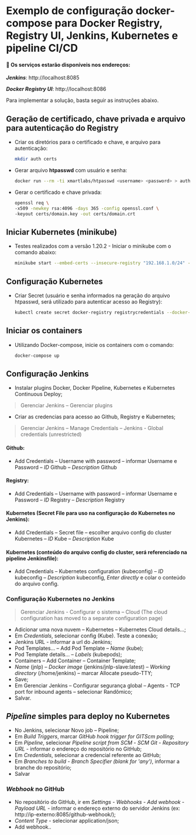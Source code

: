 # Exemplo de configuração docker-compose para Docker Registry, Registry UI, Jenkins, Kubernetes e pipeline CI/CD
#### 🚀 **Os serviços estarão disponíveis nos endereços:**
***Jenkins***: http://localhost:8085

***Docker Registry UI***: http://localhost:8086

Para implementar a solução, basta seguir as instruções abaixo.
## Geração de certificado, chave privada e arquivo para autenticação do Registry
- Criar os diretórios para o certificado e chave, e arquivo para autenticação:
	```sh
	mkdir auth certs
	```
- Gerar arquivo **htpasswd** com usuário e senha:
	```sh
	docker run --rm -ti xmartlabs/htpasswd <username> <password> > auth/htpasswd
	```
- Gerar o certificado e chave privada:
	```sh
	openssl req \
	-x509 -newkey rsa:4096 -days 365 -config openssl.conf \
	-keyout certs/domain.key -out certs/domain.crt
	```
## Iniciar Kubernetes (minikube)
- Testes realizados com a versão 1.20.2 - Iniciar o minikube com o comando abaixo:
	```sh
	minikube start --embed-certs --insecure-registry "192.168.1.0/24" --kubernetes-version v1.20.2
	```
## Configuração Kubernetes
- Criar Secret (usuário e senha informados na geração do arquivo htpasswd, será utilizado para autenticar acesso ao Registry):
	```sh
	kubectl create secret docker-registry registrycredentials --docker-server 192.168.1.92:5000 --docker-username <username> --docker-password <password>
	```
## Iniciar os containers
- Utilizando Docker-compose, inicie os containers com o comando:
	```sh
	docker-compose up
	```
## Configuração Jenkins
- Instalar plugins Docker, Docker Pipeline, Kubernetes e Kubernetes Continuous Deploy;
>Gerenciar Jenkins – Gerenciar plugins
- Criar as credencias para acesso ao Github, Registry e Kubernetes;
>Gerenciar Jenkins – Manage Credentials – Jenkins - Global credentials (unrestricted)
#### Github:
- Add Credentials – Username with password – informar Username e Password – *ID* Github – *Description* Github
#### Registry:
- Add Credentials – Username with password – informar Username e Password – *ID* Registry – *Description* Registry
#### Kubernetes (Secret File para uso na configuração do Kubernetes no Jenkins):
- Add Credentials – Secret file – escolher arquivo config do cluster Kubernetes – *ID* Kube – *Description* Kube
#### Kubernetes (conteúdo do arquivo config do cluster, será referenciado na pipeline Jenkinsfile):
- Add Credentials – Kubernetes configuration (kubeconfig) – *ID* kubeconfig – *Description* kubeconfig, *Enter directly* e colar o conteúdo do arquivo config.
### Configuração Kubernetes no Jenkins
> Gerenciar Jenkins - Configurar o sistema – Cloud (The cloud configuration has moved to a separate configuration page)
- Adicionar uma nova nuvem – Kubernetes – Kubernetes Cloud details…;
- Em *Credentials*, selecionar config (Kube). Teste a conexão;
- Jenkins URL - informar a url do Jenkins;
- Pod Templates… – Add Pod Template – *Name* (kube);
- Pod Template details… – *Labels* (kubepods);
- Containers – Add Container – Container Template;
- *Name* (jnlp) – *Docker image* (jenkins/jnlp-slave:latest) – *Working directory* (/home/jenkins) – marcar Allocate pseudo-TTY;
-  Save;
- Em Gerenciar Jenkins – Configurar segurança global – Agents - TCP port for inbound agents – selecionar Randômico;
- Salvar.
## *Pipeline* simples para deploy no Kubernetes
- No Jenkins, selecionar Novo job – Pipeline;
- Em *Build Triggers*, marcar *GitHub hook trigger for GITScm polling*;
- Em *Pipeline*, selecionar *Pipeline script from SCM* - *SCM Git* - *Repository URL* - informar o endereço do repositório no GitHub;
- Em *Credentials*, selecionar a credencial referente ao GitHub;
- Em *Branches to build* - *Branch Specifier (blank for 'any')*, informar a branche do repositório;
- Salvar
 ### *Webhook* no GitHub
 - No repositório do GitHub, ir em *Settings* - *Webhooks* - *Add webhook* - *Payload URL* - informar o endereço externo do servidor Jenkins (ex: http://ip-externo:8085/github-webhook/);
 - *Content Type* - selecionar application/json;
 - Add webhook..
